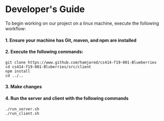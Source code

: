 # Developer's Guide
To begin working on our project on a linux machine, execute the following workflow:

#### 1. Ensure your machine has Git, maven, and npm are installed

#### 2. Execute the following commands:

```
git clone https://www.github.com/hamjared/cs414-f19-001-Blueberries
cd cs414-f19-001-Bluberries/src/client
npm install
cd ../..
```

#### 3. Make changes

#### 4. Run the server and client with the following commands

```
./run_server.sh
./run_client.sh
```